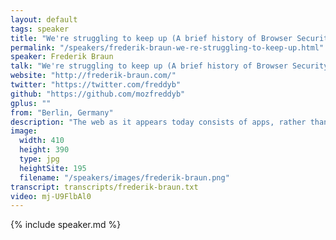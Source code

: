 ```yaml
---
layout: default
tags: speaker
title: "We're struggling to keep up (A brief history of Browser Security Features) – Frederik Braun"
permalink: "/speakers/frederik-braun-we-re-struggling-to-keep-up.html"
speaker: Frederik Braun
talk: "We're struggling to keep up (A brief history of Browser Security Features)"
website: "http://frederik-braun.com/"
twitter: "https://twitter.com/freddyb"
github: "https://github.com/mozfreddyb"
gplus: ""
from: "Berlin, Germany"
description: "The web as it appears today consists of apps, rather than hypertext.\n\nRecent additions to HTML5 APIs and the web application landscape raises the stakes for browser security: The attacker may now easily shift their target to active browsing sessions rather than the underlying operating system.\n\nThis talk covers the browser security model as it currently stands in modern user agents. After discussing legacy as well as recently added features, it will also present some expected enhancements in the browser security landscape. Following this overview, common bypasses and shortcomings of these security mechanisms will be discussed."
image:
  width: 410
  height: 390
  type: jpg
  heightSite: 195
  filename: "/speakers/images/frederik-braun.png"
transcript: transcripts/frederik-braun.txt
video: mj-U9FlbAl0
---
```


{% include speaker.md %}
